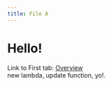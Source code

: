 ```yaml
---
title: File A
---
```


# Hello!

Link to First tab: [Overview](../overview)  
new lambda, update function, yo!.
